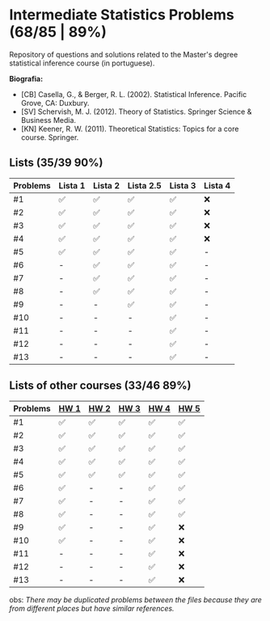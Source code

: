 # Intermediate Statistics Problems (68/85 | 89%)
Repository of questions and solutions related to the Master's degree statistical inference course (in portuguese).

**Biografia:**
- [CB] Casella, G., & Berger, R. L. (2002). Statistical Inference. Pacific Grove, CA: Duxbury.
- [SV] Schervish, M. J. (2012). Theory of Statistics. Springer Science & Business Media.
- [KN] Keener, R. W. (2011). Theoretical Statistics: Topics for a core course. Springer.


## Lists (35/39 90%)
Problems | Lista 1 | Lista 2 | Lista 2.5 | Lista 3 | Lista 4
----|----|-----|----|----|-----
#1  | ✅ | ✅ | ✅ | ✅ | ❌
#2  | ✅ | ✅ | ✅ | ✅ | ❌
#3  | ✅ | ✅ | ✅ | ✅ | ❌
#4  | ✅ | ✅ | ✅ | ✅ | ❌
#5  | ✅ | ✅ | ✅ | ✅ | - 
#6  | -  | ✅ | ✅ | ✅ | - 
#7  | -  | ✅ | ✅ | ✅ | - 
#8  | -  | ✅ | ✅ | ✅ | - 
#9  | -  | -  | ✅ | ✅ | - 
#10 | -  | -  | -  | ✅ | - 
#11 | -  | -  | -  | ✅ | - 
#12 | -  | -  | -  | ✅ | - 
#13 | -  | -  | -  | ✅ | - 

## Lists of other courses (33/46 89%)
Problems | [HW 1](https://www.stat.cmu.edu/~larry/=stat705/homework1.pdf) | [HW 2](https://www.stat.cmu.edu/~larry/=stat705/Homework2.pdf) | [HW 3](https://www.stat.cmu.edu/~larry/=stat705/Homework3.pdf) | [HW 4](https://github.com/maxbiostat/Statistical_Inference_MSc/blob/main/listas/lista1_InfEst_MSc.pdf) | [HW 5](https://wellington36.github.io/exercices/HW%205%20-%20Cap.%207%20P1.pdf)
----|----|----|----|----|----
#1  | ✅ | ✅ | ✅ | ✅ | ✅
#2  | ✅ | ✅ | ✅ | ✅ | ✅
#3  | ✅ | ✅ | ✅ | ✅ | ✅
#4  | ✅ | ✅ | ✅ | ✅ | ✅
#5  | ✅ | ✅ | ✅ | ✅ | ✅
#6  | ✅ | -  | -  | ✅ | ✅
#7  | ✅ | -  | -  | ✅ | ✅
#8  | ✅ | -  | -  | ✅ | ✅
#9  | ✅ | -  | -  | ✅ | ❌
#10 | ✅ | -  | -  | ✅ | ❌
#11 | -  | -  | -  | ✅ | ❌
#12 | -  | -  | -  | ✅ | ❌
#13 | -  | -  | -  | ✅ | ❌


obs: _There may be duplicated problems between the files because they are from different places but have similar references._

